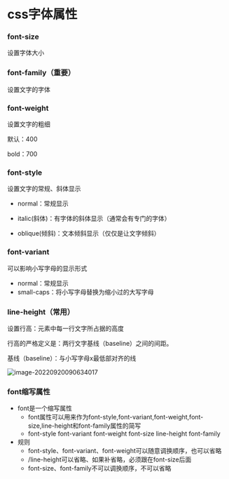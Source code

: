 # css字体属性

### font-size

设置字体大小

### font-family（重要）

设置文字的字体

### font-weight

设置文字的粗细

默认：400

bold：700



### font-style

设置文字的常规、斜体显示

- normal：常规显示

- italic(斜体)：有字体的斜体显示（通常会有专门的字体）

- oblique(倾斜)：文本倾斜显示（仅仅是让文字倾斜）

  

### font-variant

可以影响小写字母的显示形式

- normal：常规显示
- small-caps：将小写字母替换为缩小过的大写字母

### line-height（常用）

设置行高：元素中每一行文字所占据的高度

 行高的严格定义是：两行文字基线（baseline）之间的间距。

基线（baseline）：与小写字母x最低部对齐的线

![image-20220920090634017](C:\Users\87608\AppData\Roaming\Typora\typora-user-images\image-20220920090634017.png)



### font缩写属性

- font是一个缩写属性
  - font属性可以用来作为font-style,font-variant,font-weight,font-size,line-height和font-family属性的简写
  - font-style font-variant font-weight font-size line-height font-family
- 规则
  - font-style、font-variant、font-weight可以随意调换顺序，也可以省略
  - /line-height可以省略、如果补省略，必须跟在font-size后面
  - font-size、font-family不可以调换顺序，不可以省略